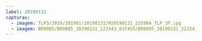 ```yaml
---
label: 20190131
capturas:
  - imagem: TLP3/2019/201901/20190131/M20190131_235904_TLP_3P.jpg
  - imagem: BR0005/BR0005_20190131_223343_837455/BR0005_20190131_223343_837455_stack_9_meteors.jpg
---
```

